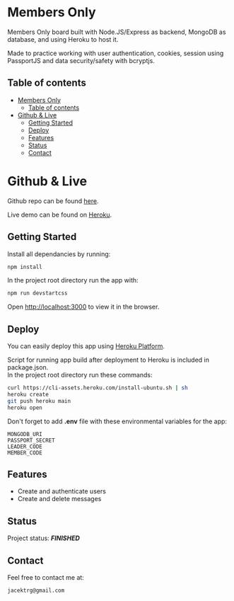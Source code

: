 # Members Only

Members Only board built with Node.JS/Express as backend, MongoDB as database, and using Heroku to host it.

Made to practice working with user authentication, cookies, session using PassportJS and data security/safety with bcryptjs.

## Table of contents

- [Members Only](#members-only)
  - [Table of contents](#table-of-contents)
- [Github \& Live](#github--live)
  - [Getting Started](#getting-started)
  - [Deploy](#deploy)
  - [Features](#features)
  - [Status](#status)
  - [Contact](#contact)

# Github & Live

Github repo can be found [here](https://github.com/gizinski-jacek/members-only).

Live demo can be found on [Heroku](https://members-only-194867.herokuapp.com).

## Getting Started

Install all dependancies by running:

```bash
npm install
```

In the project root directory run the app with:

```bash
npm run devstartcss
```

Open [http://localhost:3000](http://localhost:3000) to view it in the browser.

## Deploy

You can easily deploy this app using [Heroku Platform](https://devcenter.heroku.com/articles/git).

Script for running app build after deployment to Heroku is included in package.json.\
In the project root directory run these commands:

```bash
curl https://cli-assets.heroku.com/install-ubuntu.sh | sh
heroku create
git push heroku main
heroku open
```

Don't forget to add **.env** file with these environmental variables for the app:

```
MONGODB_URI
PASSPORT_SECRET
LEADER_CODE
MEMBER_CODE
```

## Features

- Create and authenticate users
- Create and delete messages

## Status

Project status: **_FINISHED_**

## Contact

Feel free to contact me at:

```
jacektrg@gmail.com
```
